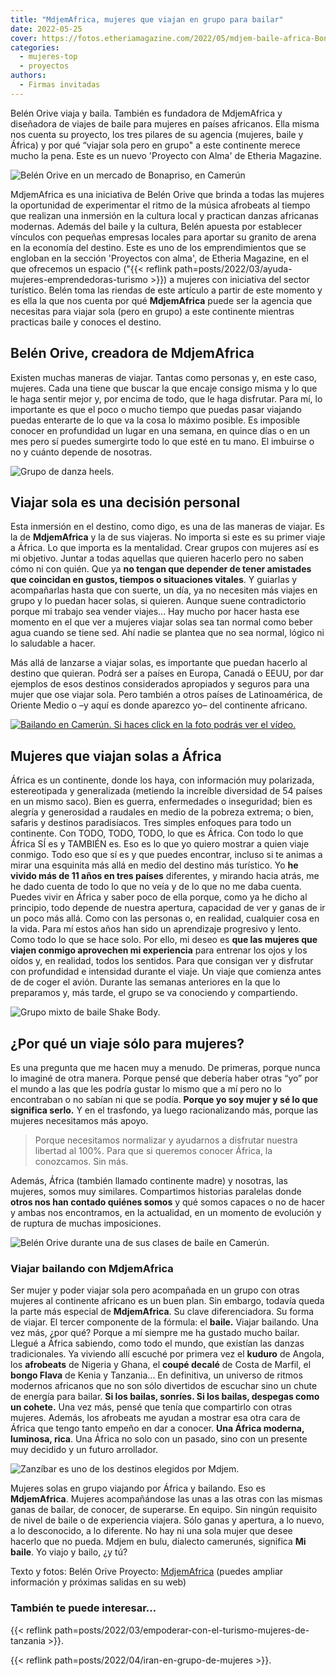 ```yaml
---
title: "MdjemAfrica, mujeres que viajan en grupo para bailar"
date: 2022-05-25
cover: https://fotos.etheriamagazine.com/2022/05/mdjem-baile-africa-Bonaberi.jpg
categories: 
  - mujeres-top
  - proyectos
authors: 
  - Firmas invitadas
---
```


Belén Orive viaja y baila. También es fundadora de MdjemAfrica y diseñadora de viajes de baile para mujeres en países africanos. Ella misma nos cuenta su proyecto, los tres pilares de su agencia (mujeres, baile y África) y por qué “viajar sola pero en grupo" a este continente merece mucho la pena. Este es un nuevo 'Proyecto con Alma' de Etheria Magazine.

![Belén Orive en un mercado de Bonapriso, en Camerún](https://fotos.etheriamagazine.com/2022/05/viaje-baile-africa-Belen-Bonapriso.jpg "Belén Orive en Bonapriso (Camerún).")

MdjemAfrica es una iniciativa de Belén Orive que brinda a todas las mujeres la 
oportunidad de experimentar el ritmo de la música afrobeats al tiempo que realizan una 
inmersión en la cultura local y practican danzas africanas modernas. Además del baile y 
la cultura, Belén apuesta por establecer vínculos con pequeñas empresas locales para 
aportar su granito de arena en la economía del destino. Este es uno de los 
emprendimientos que se engloban en la sección 'Proyectos con alma', de Etheria Magazine, 
en el que ofrecemos un espacio ("{{< reflink 
path=posts/2022/03/ayuda-mujeres-emprendedoras-turismo >}}) a mujeres con iniciativa del 
sector turístico. Belén toma las riendas de este artículo a partir de este momento y es 
ella la que nos cuenta por qué **MdjemAfrica** puede ser la agencia que necesitas para 
viajar sola (pero en grupo) a este continente mientras practicas baile y conoces el 
destino. 

## Belén Orive, creadora de MdjemAfrica

Existen muchas maneras de viajar. Tantas como personas y, en este caso, mujeres. Cada 
una tiene que buscar la que encaje consigo misma y lo que le haga sentir mejor y, por 
encima de todo, que le haga disfrutar. Para mí, lo importante es que el poco o mucho 
tiempo que puedas pasar viajando puedas enterarte de lo que va la cosa lo máximo 
posible. Es imposible conocer en profundidad un lugar en una semana, en quince días o en 
un mes pero sí puedes sumergirte todo lo que esté en tu mano. El imbuirse o no y cuánto 
depende de nosotras. 

![Grupo de danza heels.](https://fotos.etheriamagazine.com/2022/05/mdjem-grupo-Heels.jpg "Grupo de danza heels.")

## Viajar sola es una decisión personal

Esta inmersión en el destino, como digo, es una de las maneras de viajar. Es la de 
**MdjemAfrica** y la de sus viajeras. No importa si este es su primer viaje a África. Lo 
que importa es la mentalidad. Crear grupos con mujeres así es mi objetivo. Juntar a 
todas aquellas que quieren hacerlo pero no saben cómo ni con quién. Que ya **no tengan 
que depender de tener amistades que coincidan en gustos, tiempos o situaciones 
vitales**. Y guiarlas y acompañarlas hasta que con suerte, un día, ya no necesiten más 
viajes en grupo y lo puedan hacer solas, si quieren. Aunque suene contradictorio porque 
mi trabajo sea vender viajes... Hay mucho por hacer hasta ese momento en el que ver a 
mujeres viajar solas sea tan normal como beber agua cuando se tiene sed. Ahí nadie se 
plantea que no sea normal, lógico ni lo saludable a hacer. 

Más allá de lanzarse a viajar solas, es importante que puedan hacerlo al destino que 
quieran. Podrá ser a países en Europa, Canadá o EEUU, por dar ejemplos de esos destinos 
considerados apropiados y seguros para una mujer que ose viajar sola. Pero también a 
otros países de Latinoamérica, de Oriente Medio o –y aquí es donde aparezco yo– del 
continente africano. 

[![Bailando en Camerún. Si haces click en la foto podrás ver el vídeo.](https://fotos.etheriamagazine.com/2022/05/mdjem-baile-africa-Bonaberi.jpg "Bailando en Camerún.")](https://www.youtube.com/watch?v=fRPHRhgDJ74)

## Mujeres que viajan solas a África

África es un continente, donde los haya, con información muy polarizada, estereotipada y 
generalizada (metiendo la increíble diversidad de 54 países en un mismo saco). Bien es 
guerra, enfermedades o inseguridad; bien es alegría y generosidad a raudales en medio de 
la pobreza extrema; o bien, safaris y destinos paradisíacos. Tres simples enfoques para 
todo un continente. Con TODO, TODO, TODO, lo que es África. Con todo lo que África SÍ es 
y TAMBIÉN es. Eso es lo que yo quiero mostrar a quien viaje conmigo. Todo eso que sí es 
y que puedes encontrar, incluso si te animas a mirar una esquinita más allá en medio del 
destino más turístico. Yo **he vivido más de 11 años en tres países** diferentes, y 
mirando hacia atrás, me he dado cuenta de todo lo que no veía y de lo que no me daba 
cuenta. Puedes vivir en África y saber poco de ella porque, como ya he dicho al 
principio, todo depende de nuestra apertura, capacidad de ver y ganas de ir un poco más 
allá. Como con las personas o, en realidad, cualquier cosa en la vida. Para mí estos 
años han sido un aprendizaje progresivo y lento. Como todo lo que se hace solo. Por 
ello, mi deseo es **que las mujeres que viajen conmigo aprovechen mi experiencia** para 
entrenar los ojos y los oídos y, en realidad, todos los sentidos. Para que consigan ver 
y disfrutar con profundidad e intensidad durante el viaje. Un viaje que comienza antes 
de de coger el avión. Durante las semanas anteriores en la que lo preparamos y, más 
tarde, el grupo se va conociendo y compartiendo. 

![Grupo mixto de baile Shake Body.](https://fotos.etheriamagazine.com/2022/05/mdjem-Shake-Body.jpg "Grupo Shake Body.")

## ¿Por qué un viaje sólo para mujeres?

Es una pregunta que me hacen muy a menudo. De primeras, porque nunca lo imaginé de otra 
manera. Porque pensé que debería haber otras “yo” por el mundo a las que les podría 
gustar lo mismo que a mí pero no lo encontraban o no sabían ni que se podía. **Porque yo 
soy mujer y sé lo que significa serlo.** Y en el trasfondo, ya luego racionalizando más, 
porque las mujeres necesitamos más apoyo. 

> Porque necesitamos normalizar y ayudarnos a disfrutar nuestra libertad al 100%. Para que 
> si queremos conocer África, la conozcamos. Sin más. 

Además, África (también llamado continente madre) y nosotras, las mujeres, somos muy 
similares. Compartimos historias paralelas donde **otros nos han contado quiénes somos** 
y qué somos capaces o no de hacer y ambas nos encontramos, en la actualidad, en un 
momento de evolución y de ruptura de muchas imposiciones. 

![Belén Orive durante una de sus clases de baile en Camerún.](https://fotos.etheriamagazine.com/2022/05/Belen-orive-mdjem-camerun.jpg "Belén Orive durante una de sus clases de baile en Camerún.")

### Viajar bailando con MdjemAfrica

Ser mujer y poder viajar sola pero acompañada en un grupo con otras mujeres al 
continente africano es un buen plan. Sin embargo, todavía queda la parte más especial de 
**MdjemAfrica**. Su clave diferenciadora. Su forma de viajar. El tercer componente de la 
fórmula: el **baile.** Viajar bailando. Una vez más, ¿por qué? Porque a mí siempre me ha 
gustado mucho bailar. Llegué a África sabiendo, como todo el mundo, que existían las 
danzas tradicionales. Ya viviendo allí escuché por primera vez el **kuduro** de Angola, 
los **afrobeats** de Nigeria y Ghana, el **coupé decalé** de Costa de Marfil, el **bongo 
Flava** de Kenia y Tanzania... En definitiva, un universo de ritmos modernos africanos 
que no son sólo divertidos de escuchar sino un chute de energía para bailar. **Si los 
bailas, sonríes. Si los bailas, despegas como un cohete.** Una vez más, pensé que tenía 
que compartirlo con otras mujeres. Además, los afrobeats me ayudan a mostrar esa otra 
cara de África que tengo tanto empeño en dar a conocer. **Una África moderna, luminosa, 
rica**. Una África no solo con un pasado, sino con un presente muy decidido y un futuro 
arrollador. 

![Zanzíbar es uno de los destinos elegidos por Mdjem.](https://fotos.etheriamagazine.com/2022/05/zanzibar-viaje-baile-djem.jpg "Zanzíbar es uno de los destinos elegidos por Mdjem. © Zeynep Gokalp")

Mujeres solas en grupo viajando por África y bailando. Eso es **MdjemAfrica**. Mujeres 
acompañándose las unas a las otras con las mismas ganas de bailar, de conocer, de 
superarse. En equipo. Sin ningún requisito de nivel de baile o de experiencia viajera. 
Sólo ganas y apertura, a lo nuevo, a lo desconocido, a lo diferente. No hay ni una sola 
mujer que desee hacerlo que no pueda. Mdjem en bulu, dialecto camerunés, significa **Mi 
baile**. Yo viajo y bailo, ¿y tú? 

Texto y fotos: Belén Orive Proyecto: [MdjemAfrica](https://mdjem.com/) (puedes ampliar 
información y próximas salidas en su web) 

### También te puede interesar…

{{< reflink path=posts/2022/03/empoderar-con-el-turismo-mujeres-de-tanzania >}}. 

{{< reflink path=posts/2022/04/iran-en-grupo-de-mujeres >}}.
